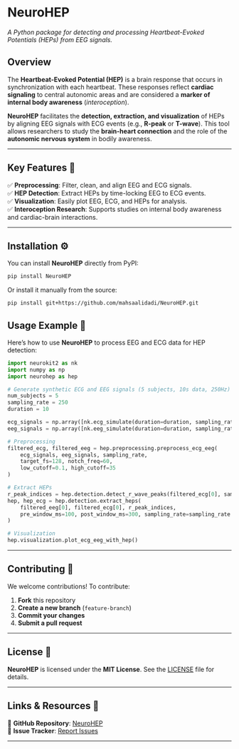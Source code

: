 # **NeuroHEP**

*A Python package for detecting and processing Heartbeat-Evoked Potentials (HEPs) from EEG signals.*

## **Overview**

The **Heartbeat-Evoked Potential (HEP)** is a brain response that occurs in synchronization with each heartbeat. These responses reflect **cardiac signaling** to central autonomic areas and are considered a **marker of internal body awareness** (*interoception*).

**NeuroHEP** facilitates the **detection, extraction, and visualization** of HEPs by aligning EEG signals with ECG events (e.g., **R-peak** or **T-wave**). This tool allows researchers to study the **brain-heart connection** and the role of the **autonomic nervous system** in bodily awareness.

---

## **Key Features** 🚀

✅ **Preprocessing**: Filter, clean, and align EEG and ECG signals.\
✅ **HEP Detection**: Extract HEPs by time-locking EEG to ECG events.\
✅ **Visualization**: Easily plot EEG, ECG, and HEPs for analysis.\
✅ **Interoception Research**: Supports studies on internal body awareness and cardiac-brain interactions.

---

## **Installation** ⚙️

You can install **NeuroHEP** directly from PyPI:

```bash
pip install NeuroHEP
```

Or install it manually from the source:

```bash
pip install git+https://github.com/mahsaalidadi/NeuroHEP.git
```

## **Usage Example** 🧠

Here’s how to use **NeuroHEP** to process EEG and ECG data for HEP detection:

```python
import neurokit2 as nk
import numpy as np
import neurohep as hep

# Generate synthetic ECG and EEG signals (5 subjects, 10s data, 250Hz)
num_subjects = 5
sampling_rate = 250  
duration = 10  

ecg_signals = np.array([nk.ecg_simulate(duration=duration, sampling_rate=sampling_rate, heart_rate=70) for _ in range(num_subjects)])
eeg_signals = np.array([nk.eeg_simulate(duration=duration, sampling_rate=sampling_rate, noise=0.1) for _ in range(num_subjects)])

# Preprocessing
filtered_ecg, filtered_eeg = hep.preprocessing.preprocess_ecg_eeg(
    ecg_signals, eeg_signals, sampling_rate,
    target_fs=128, notch_freq=60,
    low_cutoff=0.1, high_cutoff=35
)

# Extract HEPs
r_peak_indices = hep.detection.detect_r_wave_peaks(filtered_ecg[0], sampling_rate)
hep, hep_ecg = hep.detection.extract_heps(
    filtered_eeg[0], filtered_ecg[0], r_peak_indices,
    pre_window_ms=100, post_window_ms=300, sampling_rate=sampling_rate
)

# Visualization
hep.visualization.plot_ecg_eeg_with_hep()
```

---

## **Contributing** 🤝

We welcome contributions! To contribute:

1. **Fork** this repository
2. **Create a new branch** (`feature-branch`)
3. **Commit your changes**
4. **Submit a pull request**

---

## **License** 📜

**NeuroHEP** is licensed under the **MIT License**. See the [LICENSE](https://github.com/mahsaalidadi/NeuroHEP/blob/master/LICENSE.txt) file for details.

---

## **Links & Resources** 🔗

📌 **GitHub Repository**: [NeuroHEP](https://github.com/mahsaalidadi/NeuroHEP)\
📌 **Issue Tracker**: [Report Issues](https://github.com/mahsaalidadi/NeuroHEP/issues)

---

